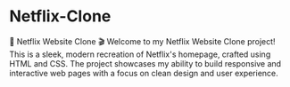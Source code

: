# Netflix-Clone
🚀 Netflix Website Clone 🎬  Welcome to my Netflix Website Clone project! This is a sleek, modern recreation of Netflix's homepage, crafted using HTML and CSS. The project showcases my ability to build responsive and interactive web pages with a focus on clean design and user experience.
